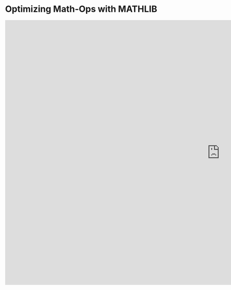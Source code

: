 # Optimizing Math-Ops with MATHLIB

<iframe width="1390.01" height="859.4471427554058" seamless frameborder="0" scrolling="no" src="https://docs.google.com/spreadsheets/d/1LWCkFIS9CJ5wdWN-qmfmCOh9VeTmIPtO3nftIYkhErU/pubchart?oid=1896440242&amp;format=interactive"></iframe>
